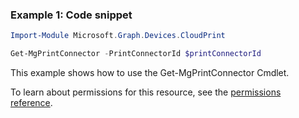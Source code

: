 ### Example 1: Code snippet

```powershell
Import-Module Microsoft.Graph.Devices.CloudPrint

Get-MgPrintConnector -PrintConnectorId $printConnectorId
```
This example shows how to use the Get-MgPrintConnector Cmdlet.

To learn about permissions for this resource, see the [permissions reference](/graph/permissions-reference).

